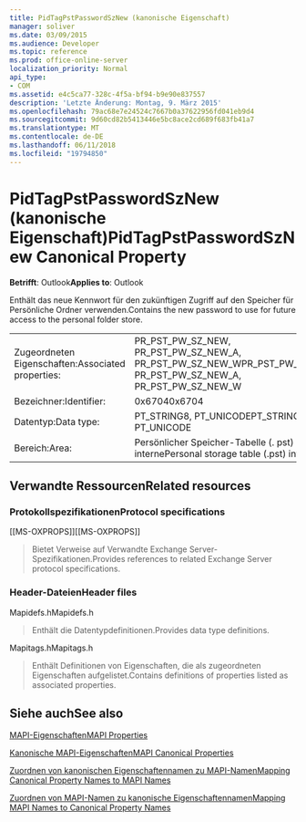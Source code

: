 ```yaml
---
title: PidTagPstPasswordSzNew (kanonische Eigenschaft)
manager: soliver
ms.date: 03/09/2015
ms.audience: Developer
ms.topic: reference
ms.prod: office-online-server
localization_priority: Normal
api_type:
- COM
ms.assetid: e4c5ca77-328c-4f5a-bf94-b9e90e837557
description: 'Letzte Änderung: Montag, 9. März 2015'
ms.openlocfilehash: 79ac68e7e24524c7667b0a37622956fd041eb9d4
ms.sourcegitcommit: 9d60cd82b5413446e5bc8ace2cd689f683fb41a7
ms.translationtype: MT
ms.contentlocale: de-DE
ms.lasthandoff: 06/11/2018
ms.locfileid: "19794850"
---
```

# <a name="pidtagpstpasswordsznew-canonical-property"></a><span data-ttu-id="3a7ac-103">PidTagPstPasswordSzNew (kanonische Eigenschaft)</span><span class="sxs-lookup"><span data-stu-id="3a7ac-103">PidTagPstPasswordSzNew Canonical Property</span></span>

  
  
<span data-ttu-id="3a7ac-104">**Betrifft**: Outlook</span><span class="sxs-lookup"><span data-stu-id="3a7ac-104">**Applies to**: Outlook</span></span> 
  
<span data-ttu-id="3a7ac-105">Enthält das neue Kennwort für den zukünftigen Zugriff auf den Speicher für Persönliche Ordner verwenden.</span><span class="sxs-lookup"><span data-stu-id="3a7ac-105">Contains the new password to use for future access to the personal folder store.</span></span>
  
|||
|:-----|:-----|
|<span data-ttu-id="3a7ac-106">Zugeordneten Eigenschaften:</span><span class="sxs-lookup"><span data-stu-id="3a7ac-106">Associated properties:</span></span>  <br/> |<span data-ttu-id="3a7ac-107">PR_PST_PW_SZ_NEW, PR_PST_PW_SZ_NEW_A, PR_PST_PW_SZ_NEW_W</span><span class="sxs-lookup"><span data-stu-id="3a7ac-107">PR_PST_PW_SZ_NEW, PR_PST_PW_SZ_NEW_A, PR_PST_PW_SZ_NEW_W</span></span>  <br/> |
|<span data-ttu-id="3a7ac-108">Bezeichner:</span><span class="sxs-lookup"><span data-stu-id="3a7ac-108">Identifier:</span></span>  <br/> |<span data-ttu-id="3a7ac-109">0x6704</span><span class="sxs-lookup"><span data-stu-id="3a7ac-109">0x6704</span></span>  <br/> |
|<span data-ttu-id="3a7ac-110">Datentyp:</span><span class="sxs-lookup"><span data-stu-id="3a7ac-110">Data type:</span></span>  <br/> |<span data-ttu-id="3a7ac-111">PT_STRING8, PT_UNICODE</span><span class="sxs-lookup"><span data-stu-id="3a7ac-111">PT_STRING8, PT_UNICODE</span></span>  <br/> |
|<span data-ttu-id="3a7ac-112">Bereich:</span><span class="sxs-lookup"><span data-stu-id="3a7ac-112">Area:</span></span>  <br/> |<span data-ttu-id="3a7ac-113">Persönlicher Speicher-Tabelle (. pst) interne</span><span class="sxs-lookup"><span data-stu-id="3a7ac-113">Personal storage table (.pst) internal</span></span>  <br/> |
   
## <a name="related-resources"></a><span data-ttu-id="3a7ac-114">Verwandte Ressourcen</span><span class="sxs-lookup"><span data-stu-id="3a7ac-114">Related resources</span></span>

### <a name="protocol-specifications"></a><span data-ttu-id="3a7ac-115">Protokollspezifikationen</span><span class="sxs-lookup"><span data-stu-id="3a7ac-115">Protocol specifications</span></span>

<span data-ttu-id="3a7ac-116">[[MS-OXPROPS]]</span><span class="sxs-lookup"><span data-stu-id="3a7ac-116">[[MS-OXPROPS]]</span></span> 
  
> <span data-ttu-id="3a7ac-117">Bietet Verweise auf Verwandte Exchange Server-Spezifikationen.</span><span class="sxs-lookup"><span data-stu-id="3a7ac-117">Provides references to related Exchange Server protocol specifications.</span></span>
    
### <a name="header-files"></a><span data-ttu-id="3a7ac-118">Header-Dateien</span><span class="sxs-lookup"><span data-stu-id="3a7ac-118">Header files</span></span>

<span data-ttu-id="3a7ac-119">Mapidefs.h</span><span class="sxs-lookup"><span data-stu-id="3a7ac-119">Mapidefs.h</span></span>
  
> <span data-ttu-id="3a7ac-120">Enthält die Datentypdefinitionen.</span><span class="sxs-lookup"><span data-stu-id="3a7ac-120">Provides data type definitions.</span></span>
    
<span data-ttu-id="3a7ac-121">Mapitags.h</span><span class="sxs-lookup"><span data-stu-id="3a7ac-121">Mapitags.h</span></span>
  
> <span data-ttu-id="3a7ac-122">Enthält Definitionen von Eigenschaften, die als zugeordneten Eigenschaften aufgelistet.</span><span class="sxs-lookup"><span data-stu-id="3a7ac-122">Contains definitions of properties listed as associated properties.</span></span>
    
## <a name="see-also"></a><span data-ttu-id="3a7ac-123">Siehe auch</span><span class="sxs-lookup"><span data-stu-id="3a7ac-123">See also</span></span>



[<span data-ttu-id="3a7ac-124">MAPI-Eigenschaften</span><span class="sxs-lookup"><span data-stu-id="3a7ac-124">MAPI Properties</span></span>](mapi-properties.md)
  
[<span data-ttu-id="3a7ac-125">Kanonische MAPI-Eigenschaften</span><span class="sxs-lookup"><span data-stu-id="3a7ac-125">MAPI Canonical Properties</span></span>](mapi-canonical-properties.md)
  
[<span data-ttu-id="3a7ac-126">Zuordnen von kanonischen Eigenschaftennamen zu MAPI-Namen</span><span class="sxs-lookup"><span data-stu-id="3a7ac-126">Mapping Canonical Property Names to MAPI Names</span></span>](mapping-canonical-property-names-to-mapi-names.md)
  
[<span data-ttu-id="3a7ac-127">Zuordnen von MAPI-Namen zu kanonische Eigenschaftennamen</span><span class="sxs-lookup"><span data-stu-id="3a7ac-127">Mapping MAPI Names to Canonical Property Names</span></span>](mapping-mapi-names-to-canonical-property-names.md)

